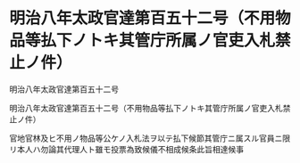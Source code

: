 # 明治八年太政官達第百五十二号（不用物品等払下ノトキ其管庁所属ノ官吏入札禁止ノ件）

明治八年太政官達第百五十二号

明治八年太政官達第百五十二号（不用物品等払下ノトキ其管庁所属ノ官吏入札禁止ノ件）

官地官林及ヒ不用ノ物品等公ケノ入札法ヲ以テ払下候節其管庁ニ属スル官員ニ限リ本人ハ勿論其代理人ト雖モ投票為致候儀不相成候条此旨相達候事
